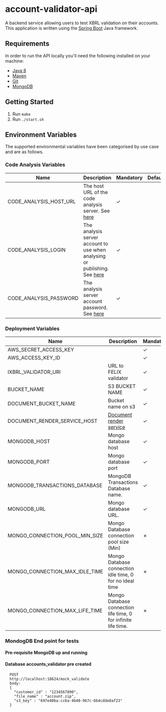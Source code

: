 # account-validator-api
A backend service allowing users to test XBRL validation on their accounts.
This application is written using the [Spring Boot](http://projects.spring.io/spring-boot/) Java framework.

## Requirements
In order to run the API locally you'll need the following installed on your machine:

- [Java 8](http://www.oracle.com/technetwork/java/javase/downloads/jdk8-downloads-2133151.html)
- [Maven](https://maven.apache.org/download.cgi)
- [Git](https://git-scm.com/downloads)
- [MongoDB](https://www.mongodb.com)

## Getting Started
1. Run `make`
2. Run `./start.sh`

## Environment Variables
The supported environmental variables have been categorised by use case and are as follows.

### Code Analysis Variables
Name                   | Description                                                                                                                               | Mandatory | Default | Example
---------------------- | ----------------------------------------------------------------------------------------------------------------------------------------- | --------- | ------- | ------------------
CODE_ANALYSIS_HOST_URL | The host URL of the code analysis server. See [here](https://docs.sonarqube.org/display/SONAR/Analysis+Parameters)                        | ✓         |         | http://HOST:PORT
CODE_ANALYSIS_LOGIN    | The analysis server account to use when analysing or publishing. See [here](https://docs.sonarqube.org/display/SONAR/Analysis+Parameters) | ✓         |         | login
CODE_ANALYSIS_PASSWORD | The analysis server account password. See [here](https://docs.sonarqube.org/display/SONAR/Analysis+Parameters)                            | ✓         |         | password

### Deployment Variables

Name                                   | Description                                                                          | Mandatory | Default | Example
-------------------------------------- |--------------------------------------------------------------------------------------| --------- | ------- | ----------------------------------------
AWS_SECRET_ACCESS_KEY                  |                                                                                      | ✓         |         | wJalrXUtnFEMI/K7MDENG/bPxRfiCYEXAMPLEKEY
AWS_ACCESS_KEY_ID                      |                                                                                      | ✓         |         | AKIAIOSFODNN7EXAMPLE
IXBRL_VALIDATOR_URI                    | URL to FELIX validator                                                               | ✓         |         | http://HOST/validate
BUCKET_NAME                            | S3 BUCKET NAME                                                                       | ✓         |         | accounts-validator
DOCUMENT_BUCKET_NAME                   | Bucket name on s3                                                                    | ✓         |         | example-bucket
DOCUMENT_RENDER_SERVICE_HOST           | [Document render service](https://github.com/companieshouse/document-render-service) | ✓         |         | http://HOST:PORT
MONGODB_HOST                           | Mongo database host                                                                  | ✓         |         | HOST:PORT
MONGODB_PORT                           | Mongo database port                                                                  | ✓         |         | 1234
MONGODB_TRANSACTIONS_DATABASE          | MongoDB Transactions Database name.                                                  | ✓         |         | accounts_validator
MONGODB_URL                            | Mongo database URL.                                                                  | ✓         |         | mongodb://HOST:PORT/DATABASE
MONGO_CONNECTION_POOL_MIN_SIZE         | Mongo Database connection pool size (Min)                                            | ✗         | 0       | 1
MONGO_CONNECTION_MAX_IDLE_TIME         | Mongo Database connection idle time, 0 for no ideal time                             | ✗         | 0       | 0
MONGO_CONNECTION_MAX_LIFE_TIME         | Mongo Database connection life time, 0 for infinite life time.                       | ✗         | 0       | 0


### MondogDB End point for tests
#### Pre-requisite MongoDB up and running 
#### Database accounts_validator pre created

```
  POST
  http://localhost:18624/mock_validate
  body:
  {
    "customer_id" : "1234567890",
    "file_name" : "account.zip",
    "s3_key" : "697e40ba-cc6a-4b40-967c-6b4cdde8af23"
  }
```
